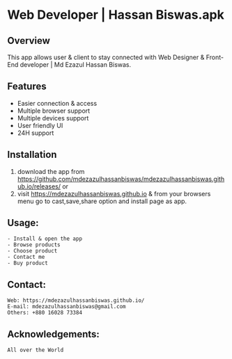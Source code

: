# Web Developer | Hassan Biswas.apk

## Overview
This app allows user & client to stay connected with Web Designer & Front-End developer | Md Ezazul Hassan Biswas.

## Features
- Easier connection & access
- Multiple browser support
- Multiple devices support
- User friendly UI
- 24H support

## Installation
1. download the app from https://github.com/mdezazulhassanbiswas/mdezazulhassanbiswas.github.io/releases/
or
2. visit https://mdezazulhassanbiswas.github.io & from your browsers menu go to cast,save,share option and install page as app.

## Usage:
    - Install & open the app
    - Browse products
    - Choose product
    - Contact me
    - Buy product

## Contact:
    Web: https://mdezazulhassanbiswas.github.io/
    E-mail: mdezazulhassanbiswas@gmail.com
    Others: +880 16028 73384

## Acknowledgements:
    All over the World




